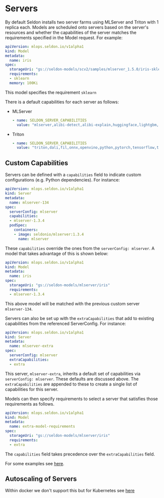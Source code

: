 # Servers

By default Seldon installs two server farms using MLServer and Triton with 1 replica each. Models
are scheduled onto servers based on the server's resources and whether the capabilities of the server
matches the requirements specified in the Model request. For example:

```yaml
apiVersion: mlops.seldon.io/v1alpha1
kind: Model
metadata:
  name: iris
spec:
  storageUri: "gs://seldon-models/scv2/samples/mlserver_1.5.0/iris-sklearn"
  requirements:
  - sklearn
  memory: 100Ki
```

This model specifies the requirement `sklearn`

There is a default capabilities for each server as follows:

* MLServer
  ```yaml
  - name: SELDON_SERVER_CAPABILITIES
    value: "mlserver,alibi-detect,alibi-explain,huggingface,lightgbm,mlflow,python,sklearn,spark-mlib,xgboost"
  ```
* Triton
  ```yaml
  - name: SELDON_SERVER_CAPABILITIES
    value: "triton,dali,fil,onnx,openvino,python,pytorch,tensorflow,tensorrt"
  ```

## Custom Capabilities
Servers can be defined with a `capabilities` field to indicate custom configurations (e.g. Python dependencies). For instance:

```yaml
apiVersion: mlops.seldon.io/v1alpha1
kind: Server
metadata:
  name: mlserver-134
spec:
  serverConfig: mlserver
  capabilities:
  - mlserver-1.3.4
  podSpec:
    containers:
    - image: seldonio/mlserver:1.3.4
      name: mlserver
```

These `capabilities` override the ones from the `serverConfig: mlserver`. A model that takes advantage of this is shown below:

```yaml
apiVersion: mlops.seldon.io/v1alpha1
kind: Model
metadata:
  name: iris
spec:
  storageUri: "gs://seldon-models/mlserver/iris"
  requirements:
  - mlserver-1.3.4
```

This above model will be matched with the previous custom server `mlserver-134`.

Servers can also be set up with the `extraCapabilities` that add to existing capabilities from the referenced ServerConfig. For instance:

```yaml
apiVersion: mlops.seldon.io/v1alpha1
kind: Server
metadata:
  name: mlserver-extra
spec:
  serverConfig: mlserver
  extraCapabilities:
  - extra
```
This server, `mlserver-extra`, inherits a default set of capabilities via `serverConfig: mlserver`.
These defaults are discussed above.
The `extraCapabilities` are appended to these to create a single list of capabilities for this server.

Models can then specify requirements to select a server that satisfies those requirements as follows.
```yaml
apiVersion: mlops.seldon.io/v1alpha1
kind: Model
metadata:
  name: extra-model-requirements
spec:
  storageUri: "gs://seldon-models/mlserver/iris"
  requirements:
  - extra
```

The `capabilities` field takes precedence over the `extraCapabilities` field.

For some examples see [here](examples/custom-servers.md).


## Autoscaling of Servers

Within docker we don't support this but for Kubernetes see [here](kubernetes/autoscaling/README.md)
